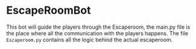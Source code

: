 # EscapeRoomBot
This bot will guide the players through the Escaperoom, the main.py file is the place where all the communication with the players happens. The file `Escaperoom.py`
contains all the logic behind the actual escaperoom.
